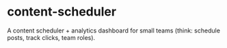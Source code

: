 # content-scheduler
A content scheduler + analytics dashboard for small teams (think: schedule posts, track clicks, team roles).
